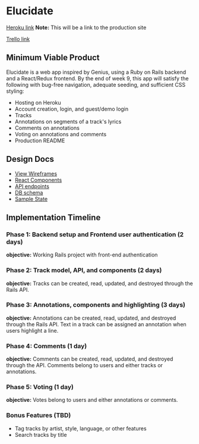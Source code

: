 # Elucidate

[Heroku link][heroku] **Note:** This will be a link to the production site

[Trello link][trello]

[heroku]: https://elucidate-me.herokuapp.com/
[trello]: https://trello.com/b/Me91V9CP/elucidate

## Minimum Viable Product

Elucidate is a web app inspired by Genius, using a Ruby on Rails
backend and a React/Redux frontend. By the end of week 9, this app
will satisfy the following with bug-free navigation, adequate seeding,
and sufficient CSS styling:

- Hosting on Heroku
- Account creation, login, and guest/demo login
- Tracks
- Annotations on segments of a track's lyrics
- Comments on annotations
- Voting on annotations and comments
- Production README

## Design Docs
* [View Wireframes][wireframes]
* [React Components][components]
* [API endpoints][api-endpoints]
* [DB schema][schema]
* [Sample State][sample-state]

[wireframes]: /docs/wireframes
[components]: /docs/component-hierarchy.md
[sample-state]: /docs/sample-state.md
[api-endpoints]: /docs/api-endpoints.md
[schema]: /docs/schema.md

## Implementation Timeline
### Phase 1: Backend setup and Frontend user authentication (2 days)
**objective:** Working Rails project with front-end authentication

### Phase 2: Track model, API, and components (2 days)
**objective:** Tracks can be created, read, updated, and destroyed
through the Rails API.

### Phase 3: Annotations, components and highlighting (3 days)
**objective:** Annotations can be created, read, updated, and destroyed
through the Rails API. Text in a track can be assigned an annotation
when users highlight a line.

### Phase 4: Comments (1 day)
**objective:** Comments can be created, read, updated, and destroyed
through the API. Comments belong to users and either tracks or annotations.

### Phase 5: Voting (1 day)
**objective:** Votes belong to users and either annotations or comments.

### Bonus Features (TBD)
- Tag tracks by artist, style, language, or other features
- Search tracks by title
